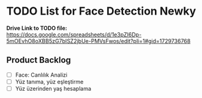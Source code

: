 # TODO List for Face Detection Newky

**Drive Link to TODO file:**
https://docs.google.com/spreadsheets/d/1e3pZI6Dp-5mOEvhO8oXBB5zG7bISZ2jbUe-PMVsFwos/edit?pli=1#gid=1729736768

## Product Backlog

- [ ] Face: Canlılık Analizi
- [ ] Yüz tanıma, yüz eşleştirme
- [ ] Yüz üzerinden yaş hesaplama
